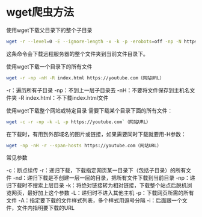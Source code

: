 # wget爬虫方法

使用wget下载父目录下的整个子目录

```bash
wget -r --level=0 -E --ignore-length -x -k -p -erobots=off -np -N https://youtube.com（网站URL）
```

这条命令会下载远程服务器的整个文件夹到当前文件目录下。



使用wget下载一个目录下的所有文件

```bash
wget -r -np -nH -R index.html https://youtube.com（网站URL）
```

-r：遍历所有子目录
-np：不到上一层子目录去
-nH：不要将文件保存到主机名文件夹
-R index.html：不下载index.html文件





使用wget下载整个网站或特定目录
需要下载某个目录下面的所有文件：

```bash
wget -c -r -np -k -L -p https://youtube.com`（网站URL）
```

在下载时，有用到外部域名的图片或链接，如果需要同时下载就要用-H参数：

```bash
wget -np -nH -r --span-hosts https://youtube.com（网站URL）
```



常见参数

-c：断点续传
-r：递归下载，下载指定网页某一目录下（包括子目录）的所有文件
-nd：递归下载是不创建一层一层的目录，把所有文件下载到当前目录
-np：递归下载时不搜索上层目录
-k：将绝对链接转为相对链接，下载整个站点后脱机浏览网页，最好加上这个参数
-L：递归时不进入其他主机
-p：下载网页所需的所有文件
-A：指定要下载的文件样式列表，多个样式用逗号分隔
-i：后面跟一个文件，文件内指明要下载的URL